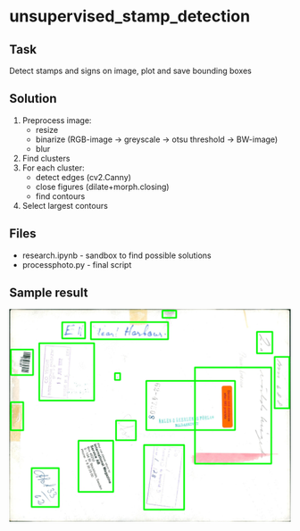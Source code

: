 # unsupervised_stamp_detection

## Task

Detect stamps and signs on image, plot and save bounding boxes

## Solution

1. Preprocess image:
    - resize
    - binarize (RGB-image -> greyscale -> otsu threshold -> BW-image)
    - blur
2. Find clusters
3. For each cluster:
    - detect edges (cv2.Canny)
    - close figures (dilate+morph.closing)
    - find contours
4. Select largest contours

## Files
- research.ipynb - sandbox to find possible solutions
- processphoto.py - final script

## Sample result

![Detected](result_997353b.jpg)
